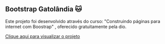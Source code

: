 ## Bootstrap Gatolândia 🐱

Este projeto foi desenvolvido através do curso: "Construindo páginas para internet com Boostrap" , oferecido gratuitamente pela dio.

[Clique aqui para visualizar o projeto](https://gatolandia.vitoriasouzadev.repl.co/)



